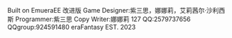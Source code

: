 Built on EmueraEE 改进版
Game Designer:紫三思，娜娜莉，艾莉茜尔·沙利西斯
Programmer:紫三思
Copy Writer:娜娜莉 127
QQ:2579737656
QQgroup:924591480
eraFantasy EST. 2023